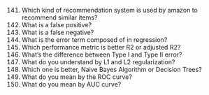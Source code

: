 141. Which kind of recommendation system is used by amazon to recommend similar items?
142. What is a false positive?
143. What is a false negative?
144. What is the error term composed of in regression?
145. Which performance metric is better R2 or adjusted R2?
146. What’s the difference between Type I and Type II error?
147. What do you understand by L1 and L2 regularization?
148. Which one is better, Naive Bayes Algorithm or Decision Trees?
149. What do you mean by the ROC curve?
150. What do you mean by AUC curve?